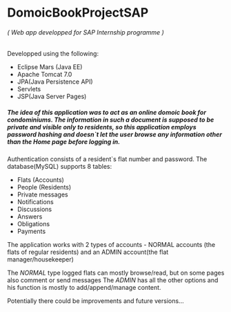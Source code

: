 # DomoicBookProjectSAP
<p><h6>( Web app developped for SAP Internship programme )</h6></p>

<p>Developped using the following:</p>
<ul>
<li>Eclipse Mars (Java EE)</li>
<li>Apache Tomcat 7.0</li>
<li>JPA(Java Persistence API)</li>
<li>Servlets</li>
<li>JSP(Java Server Pages)</li>
</ul>

<h5>
The idea of this application was to act as an online domoic book for condominiums.
The information in such a document is supposed to be private and visible only to residents, so this application employs password hashing and doesn`t let the user browse any information other than the Home page before logging in.
</h5>

<p>Authentication consists of a resident`s flat number and password. The database(MySQL) supports 8 tables:</p>
<ul>
<li>Flats (Accounts)</li>
<li>People (Residents)</li>
<li>Private messages</li>
<li>Notifications</li>
<li>Discussions</li>
<li>Answers</li>
<li>Obligations</li>
<li>Payments</li>
</ul>

<p>The application works with 2 types of accounts - NORMAL accounts (the flats of regular residents) and an ADMIN account(the flat manager/housekeeper)</p>

<p>The <i>NORMAL</i> type logged flats can mostly browse/read, but on some pages also comment or send messages
The <i>ADMIN</i> has all the other options and his function is mostly to add/append/manage content.</p> 

<p>Potentially there could be improvements and future versions...</p>
